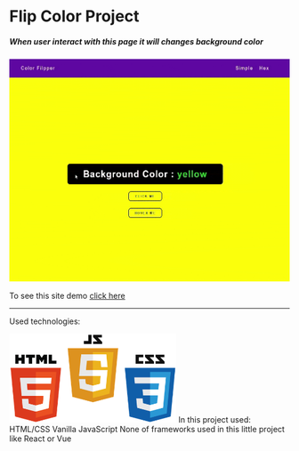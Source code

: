 

# Flip Color Project
##### When user interact with this page it will changes background color

<img src="./images/Gif.gif" width="600" height="400" />

To see this site demo
[click here](https://filp-color.netlify.app/)

*****************************************************************
Used technologies: 



<img src="./images/Techs.png" width="300" height="160" />
In this project used:
HTML/CSS
Vanilla JavaScript
None of frameworks used in this little project
like React or Vue

<!-- For logo

![Used Technologies](./images/Techs.png "Used Technologies: HTML CSS JAVASCRIPT")

 -->

